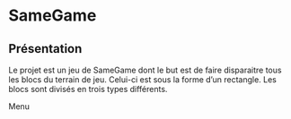 # SameGame

## Présentation

Le projet est un jeu de SameGame dont le but est de faire disparaitre tous les blocs du terrain de jeu. Celui-ci est sous la forme d’un rectangle. Les blocs sont divisés en trois types différents.

Menu

